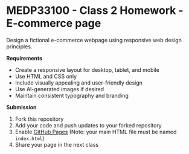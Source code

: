 # MEDP33100 - Class 2 Homework - E-commerce page

Design a fictional e-commerce webpage using responsive web design principles.

**Requirements**

- Create a responsive layout for desktop, tablet, and mobile
- Use HTML and CSS only
- Include visually appealing and user-friendly design
- Use AI-generated images if desired
- Maintain consistent typography and branding

**Submission**

1. Fork this repository
2. Add your code and push updates to your forked repository
3. Enable [GitHub Pages](https://www.notion.so/How-to-enable-Github-Pages-23dda96d871f80c99f2fec87680ccf07?pvs=21) (Note: your main HTML file must be named `index.html`)
4. Share your page in the next class
